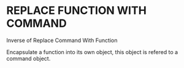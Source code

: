 # REPLACE FUNCTION WITH COMMAND

Inverse of Replace Command With Function

Encapsulate a function into its own object, this object is refered to a command object.